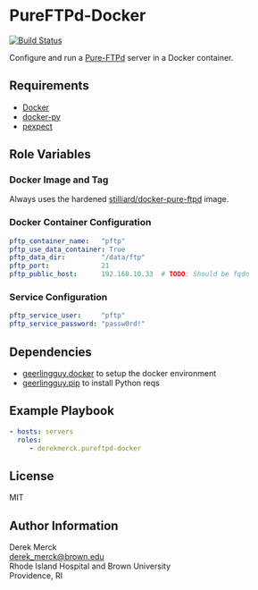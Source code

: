 PureFTPd-Docker
=============

[![Build Status](https://travis-ci.org/derekmerck/ansible-pureftpd-docker.svg?branch=master)](https://travis-ci.org/derekmerck/ansible-pureftpd-docker)

Configure and run a [Pure-FTPd](https://www.pureftpd.org/project/pure-ftpd) server in a Docker container.


Requirements
------------

- [Docker][]
- [docker-py][]
- [pexpect][]

[Docker]: https://www.docker.com
[docker-py]: https://docker-py.readthedocs.io
[pexpect]: https://pexpect.readthedocs.io


Role Variables
--------------

### Docker Image and Tag

Always uses the hardened [stilliard/docker-pure-ftpd][] image.

[stilliard/docker-pure-ftpd]: https://github.com/stilliard/docker-pure-ftpd

### Docker Container Configuration

```yaml
pftp_container_name:   "pftp"
pftp_use_data_container: True
pftp_data_dir:         "/data/ftp"
pftp_port:             21
pftp_public_host:      192.168.10.33  # TODO: Should be fqdn
```

### Service Configuration

```yaml
pftp_service_user:     "pftp"
pftp_service_password: "passw0rd!"
```


Dependencies
------------

- [geerlingguy.docker](https://github.com/geerlingguy/ansible-role-docker) to setup the docker environment
- [geerlingguy.pip](https://github.com/geerlingguy/ansible-role-pip) to install Python reqs


Example Playbook
----------------

```yaml
- hosts: servers
  roles:
     - derekmerck.pureftpd-docker
```


License
-------

MIT


Author Information
------------------

Derek Merck  
<derek_merck@brown.edu>  
Rhode Island Hospital and Brown University  
Providence, RI  
